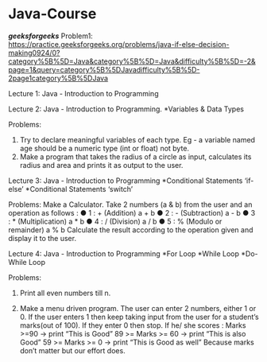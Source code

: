 # Java-Course

***geeksforgeeks***
Problem1: https://practice.geeksforgeeks.org/problems/java-if-else-decision-making0924/0?category%5B%5D=Java&category%5B%5D=Java&difficulty%5B%5D=-2&page=1&query=category%5B%5DJavadifficulty%5B%5D-2page1category%5B%5DJava

Lecture 1: Java - Introduction to Programming

Lecture 2: Java - Introduction to Programming.
*Variables & Data Types

Problems:
1.	Try to declare meaningful variables of each type. Eg - a variable named age should be a numeric type (int or float) not byte.
2.	Make a program that takes the radius of a circle as input, calculates its radius and area and prints it as output to the user.

Lecture 3: Java - Introduction to Programming
*Conditional Statements ‘if-else’
*Conditional Statements ‘switch’

Problems:
Make a Calculator. Take 2 numbers (a & b) from the user and an operation as follows : 
● 1 : + (Addition) a + b
●	2 : - (Subtraction) a - b
●	3 : * (Multiplication) a * b
●	4 : / (Division) a / b
●	5 : % (Modulo or remainder) a % b
Calculate the result according to the operation given and display it to the user.

Lecture 4: Java - Introduction to Programming
*For Loop
*While Loop
*Do-While Loop

Problems:
1.	Print all even numbers till n.

2.	Make a menu driven program. The user can enter 2 numbers, either 1 or 0. 
If the user enters 1 then keep taking input from the user for a student’s marks(out of 100). 
If they enter 0 then stop.
If he/ she scores :
Marks >=90 -> print “This is Good”
89 >= Marks >= 60 -> print “This is also Good”
59 >= Marks >= 0 -> print “This is Good as well”
	Because marks don’t matter but our effort does.





